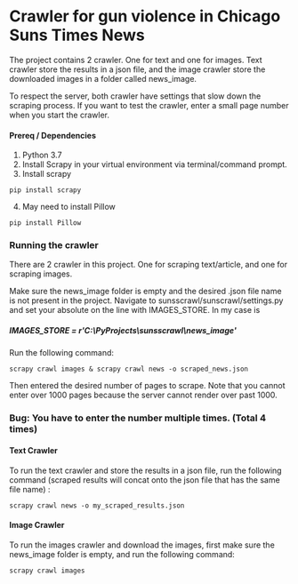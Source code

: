 # Crawler for gun violence in Chicago Suns Times News
The project contains 2 crawler. One for text and one for images.
Text crawler store the results in a json file, and the image crawler store the downloaded images in a folder called news_image.

To respect the server, both crawler have settings that slow down the scraping process. If you want to test the crawler, enter a small page number when you start the crawler.

#### Prereq / Dependencies
1. Python 3.7
2. Install Scrapy in your virtual environment via terminal/command prompt.
3. Install scrapy
```
pip install scrapy
```
4. May need to install Pillow
```
pip install Pillow
```

### Running the crawler
There are 2 crawler in this project. One for scraping text/article, and one for scraping images.

Make sure the news_image folder is empty and the desired .json file name is not present in the project.
Navigate to sunsscrawl/sunscrawl/settings.py and set your absolute on the line with IMAGES_STORE.
In my case is
##### IMAGES_STORE = r'C:\PyProjects\sunsscrawl\news_image'

Run the following command:
```
scrapy crawl images & scrapy crawl news -o scraped_news.json
```
Then entered the desired number of pages to scrape. Note that you cannot enter over 1000 pages because the server cannot render over past 1000.

### Bug: You have to enter the number multiple times. (Total 4 times)



#### Text Crawler
To run the text crawler and store the results in a json file, run the following command (scraped results will concat onto the json file that has the same file name) :
```
scrapy crawl news -o my_scraped_results.json
```


#### Image Crawler
To run the images crawler and download the images, first make sure the news_image folder is empty, and run the following command:
```
scrapy crawl images
```
